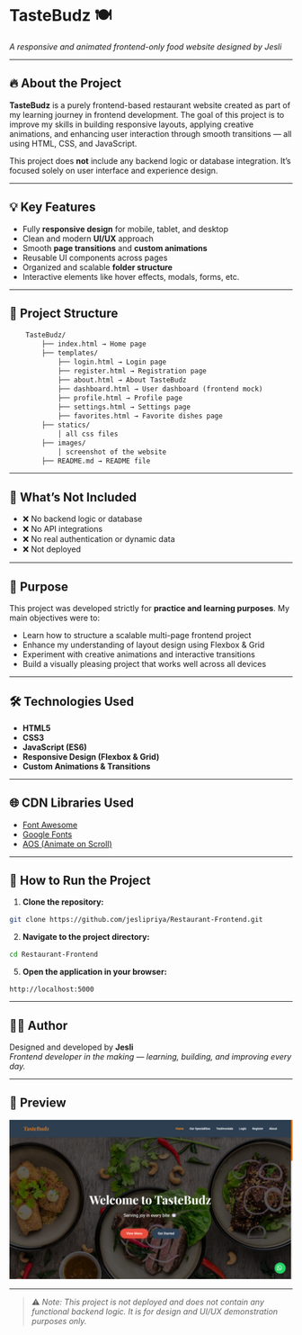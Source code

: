 # TasteBudz 🍽️  
*A responsive and animated frontend-only food website designed by Jesli*

---

## 🔥 About the Project

**TasteBudz** is a purely frontend-based restaurant website created as part of my learning journey in frontend development. The goal of this project is to improve my skills in building responsive layouts, applying creative animations, and enhancing user interaction through smooth transitions — all using HTML, CSS, and JavaScript.

This project does **not** include any backend logic or database integration. It’s focused solely on user interface and experience design.

---

## 💡 Key Features

- Fully **responsive design** for mobile, tablet, and desktop
- Clean and modern **UI/UX** approach
- Smooth **page transitions** and **custom animations**
- Reusable UI components across pages
- Organized and scalable **folder structure**
- Interactive elements like hover effects, modals, forms, etc.

---

## 📁 Project Structure
```
    TasteBudz/ 
        ├── index.html → Home page
        ├── templates/ 
            ├── login.html → Login page 
            ├── register.html → Registration page 
            ├── about.html → About TasteBudz  
            ├── dashboard.html → User dashboard (frontend mock) 
            ├── profile.html → Profile page 
            ├── settings.html → Settings page  
            ├── favorites.html → Favorite dishes page
        ├── statics/ 
            │ all css files 
        ├── images/ 
            │ screenshot of the website
        ├── README.md → README file
```

---

## 🚫 What’s Not Included

- ❌ No backend logic or database
- ❌ No API integrations
- ❌ No real authentication or dynamic data
- ❌ Not deployed

---

## 🎯 Purpose

This project was developed strictly for **practice and learning purposes**. My main objectives were to:

- Learn how to structure a scalable multi-page frontend project
- Enhance my understanding of layout design using Flexbox & Grid
- Experiment with creative animations and interactive transitions
- Build a visually pleasing project that works well across all devices

---

## 🛠️ Technologies Used

- **HTML5**
- **CSS3**
- **JavaScript (ES6)**
- **Responsive Design (Flexbox & Grid)**
- **Custom Animations & Transitions**

---

## 🌐 CDN Libraries Used

- [Font Awesome](https://cdnjs.com/libraries/font-awesome)
- [Google Fonts](https://fonts.google.com/)
- [AOS (Animate on Scroll)](https://michalsnik.github.io/aos/)

---

## 🚀 How to Run the Project

1. **Clone the repository:**
```bash
git clone https://github.com/jeslipriya/Restaurant-Frontend.git
```

2. **Navigate to the project directory:**
```bash
cd Restaurant-Frontend
```

5. **Open the application in your browser:**
```
http://localhost:5000
```

---

## 🙋‍♀️ Author

Designed and developed by **Jesli**  
*Frontend developer in the making — learning, building, and improving every day.*

---

## 📸 Preview

![Dashboard Preview](images/landing-page-1.png)

---

> ⚠️ *Note: This project is not deployed and does not contain any functional backend logic. It is for design and UI/UX demonstration purposes only.*
